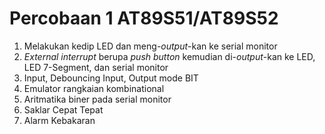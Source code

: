 # Percobaan 1 AT89S51/AT89S52
1. Melakukan kedip LED dan meng-_output_-kan ke serial monitor
2. _External interrupt_ berupa _push button_ kemudian di-_output_-kan ke LED, LED 7-Segment, dan serial monitor 
3. Input, Debouncing Input, Output mode BIT
4. Emulator rangkaian kombinational
5. Aritmatika biner pada serial monitor
6. Saklar Cepat Tepat
7. Alarm Kebakaran

